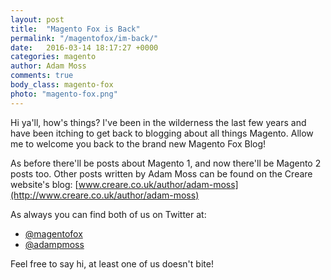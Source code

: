 ```yaml
---
layout: post
title:  "Magento Fox is Back"
permalink: "/magentofox/im-back/"
date:   2016-03-14 18:17:27 +0000
categories: magento
author: Adam Moss
comments: true
body_class: magento-fox
photo: "magento-fox.png"
---
```


Hi ya'll, how's things? I've been in the wilderness the last few years and have been itching to get back to blogging about all things Magento. Allow me to welcome you back to the brand new Magento Fox Blog!

As before there'll be posts about Magento 1, and now there'll be Magento 2 posts too. Other posts written by Adam Moss can be found on the Creare website's blog: [www.creare.co.uk/author/adam-moss](http://www.creare.co.uk/author/adam-moss)

As always you can find both of us on Twitter at:

- [@magentofox](http://twitter.com/magentofox)
- [@adampmoss](http://twitter.com/adampmoss)

Feel free to say hi, at least one of us doesn't bite!
